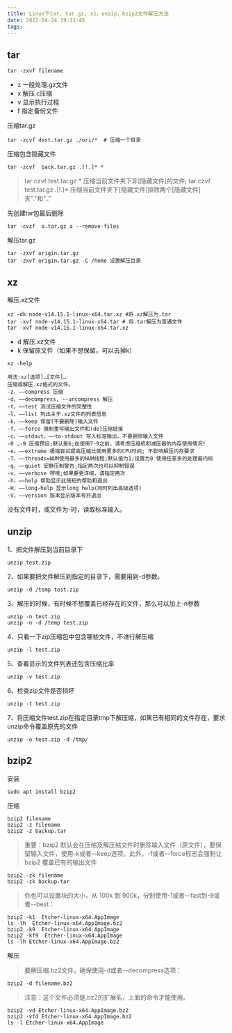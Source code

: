 ```yaml
---
title: Linux下tar, tar.gz, xz，unzip，bzip2文件解压方法
date: 2022-04-24 19:11:45
tags:
---
```


## tar

```
tar -zxvf filename
```

- z 一般处理.gz文件
- x 解压 c压缩
- v 显示执行过程
- f 指定备份文件

压缩tar.gz

```shell
tar -zcvf dest.tar.gz ./ori/*  # 压缩一个目录
```

压缩包含隐藏文件

```
tar -zcvf  back.tar.gz .[!.]* *
```

> tar czvf test.tar.gz * 压缩当前文件夹下非[隐藏文件]的文件; tar czvf test.tar.gz .[!.]* 压缩当前文件夹下[隐藏文件]排除两个[隐藏文件]夹"."和“..”

先创建tar包最后删除

```
tar -cvzf  a.tar.gz a --remove-files
```

解压tar.gz

```shell
tar -zxvf origin.tar.gz
tar -zxvf origin.tar.gz -C /home 设置解压目录
```

## xz

解压.xz文件

```shell
xz -dk node-v14.15.1-linux-x64.tar.xz #将.xz解压为.tar
tar -xvf node-v14.15.1-linux-x64.tar # 将.tar解压为普通文件
tar -xvf node-v14.15.1-linux-x64.tar.xz
```

- d 解压.xz文件
- k 保留原文件（如果不想保留，可以去掉k）

```
xz -help

用法:xz[选项]…[文件]…
压缩或解压.xz格式的文件。
-z，——compress 压缩
-d，——decompress, --uncompress 解压
-t，——test 测试压缩文件的完整性
-l，——list 列出关于.xz文件的列表信息
-k，——keep 保留(不要删除)输入文件
-f，——force 强制重写输出文件和(de)压缩链接
-c，——stdout，——to-stdout 写入标准输出，不要删除输入文件
-0 …-9 压缩预设;默认是6;在使用7-9之前，请考虑压缩机和减压器的内存使用情况!
-e，——extreme 极端尝试提高压缩比使用更多的CPU时间; 不影响解压内存要求
-T，——threads=NUM使用最多的NUM线程;默认值为1;设置为0 使用任意多的处理器内核
-q，——quiet 安静压制警告;指定两次也可以抑制错误
-v，——verbose 啰嗦;如果要更详细，请指定两次
-h，——help 帮助显示此简短的帮助和退出
-H，——long-help 显示long help(同时列出高级选项)
-V，——version 版本显示版本号并退出
```

没有文件时，或文件为-时，读取标准输入。

## unzip

1、把文件解压到当前目录下

```
unzip test.zip
```

2、如果要把文件解压到指定的目录下，需要用到-d参数。

```
unzip -d /temp test.zip
```

3、解压的时候，有时候不想覆盖已经存在的文件，那么可以加上-n参数

```
unzip -n test.zip
unzip -n -d /temp test.zip
```

4、只看一下zip压缩包中包含哪些文件，不进行解压缩

```
unzip -l test.zip
```

5、查看显示的文件列表还包含压缩比率

```
unzip -v test.zip
```

6、检查zip文件是否损坏

```
unzip -t test.zip
```

7、将压缩文件test.zip在指定目录tmp下解压缩，如果已有相同的文件存在，要求unzip命令覆盖原先的文件

```
unzip -o test.zip -d /tmp/
```

## bzip2 

安装
```
sudo apt install bzip2
```

压缩

```
bzip2 filename
bzip2 -z filename
bzip2 -z backup.tar
```
> 重要：bzip2 默认会在压缩及解压缩文件时删除输入文件（原文件），要保留输入文件，使用-k或者--keep选项。此外，-f或者--force标志会强制让 bzip2 覆盖已有的输出文件

```
bzip2 -zk filename
bzip2 -zk backup.tar
```

> 你也可以设置块的大小，从 100k 到 900k，分别使用-1或者--fast到-9或者--best：

```
bzip2 -k1  Etcher-linux-x64.AppImage
ls -lh  Etcher-linux-x64.AppImage.bz2 
bzip2 -k9  Etcher-linux-x64.AppImage 
bzip2 -kf9  Etcher-linux-x64.AppImage 
ls -lh Etcher-linux-x64.AppImage.bz2 
```

解压

> 要解压缩.bz2文件，确保使用-d或者--decompress选项：

```
bzip2 -d filename.bz2
```

> 注意：这个文件必须是.bz2的扩展名，上面的命令才能使用。

```
bzip2 -vd Etcher-linux-x64.AppImage.bz2 
bzip2 -vfd Etcher-linux-x64.AppImage.bz2 
ls -l Etcher-linux-x64.AppImage 
```